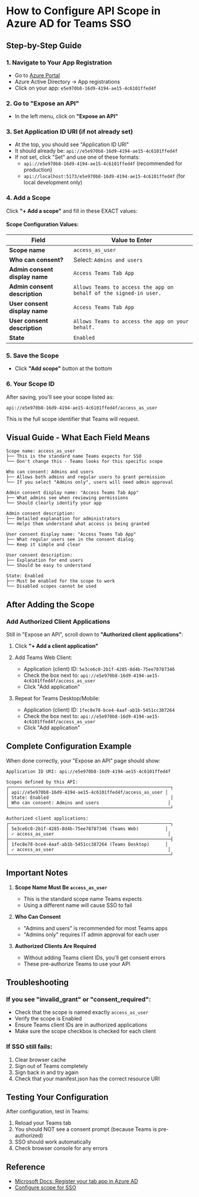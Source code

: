 # How to Configure API Scope in Azure AD for Teams SSO

## Step-by-Step Guide

### 1. Navigate to Your App Registration
- Go to [Azure Portal](https://portal.azure.com)
- Azure Active Directory → App registrations
- Click on your app: `e5e970b8-16d9-4194-ae15-4c6101ffed4f`

### 2. Go to "Expose an API"
- In the left menu, click on **"Expose an API"**

### 3. Set Application ID URI (if not already set)
- At the top, you should see "Application ID URI"
- It should already be: `api://e5e970b8-16d9-4194-ae15-4c6101ffed4f`
- If not set, click "Set" and use one of these formats:
  - `api://e5e970b8-16d9-4194-ae15-4c6101ffed4f` (recommended for production)
  - `api://localhost:5173/e5e970b8-16d9-4194-ae15-4c6101ffed4f` (for local development only)

### 4. Add a Scope
Click **"+ Add a scope"** and fill in these EXACT values:

#### Scope Configuration Values:

| Field | Value to Enter |
|-------|---------------|
| **Scope name** | `access_as_user` |
| **Who can consent?** | Select: `Admins and users` |
| **Admin consent display name** | `Access Teams Tab App` |
| **Admin consent description** | `Allows Teams to access the app on behalf of the signed-in user.` |
| **User consent display name** | `Access Teams Tab App` |
| **User consent description** | `Allows Teams to access the app on your behalf.` |
| **State** | `Enabled` |

### 5. Save the Scope
- Click **"Add scope"** button at the bottom

### 6. Your Scope ID
After saving, you'll see your scope listed as:
```
api://e5e970b8-16d9-4194-ae15-4c6101ffed4f/access_as_user
```

This is the full scope identifier that Teams will request.

## Visual Guide - What Each Field Means

```
Scope name: access_as_user
├── This is the standard name Teams expects for SSO
└── Don't change this - Teams looks for this specific scope

Who can consent: Admins and users
├── Allows both admins and regular users to grant permission
└── If you select "Admins only", users will need admin approval

Admin consent display name: "Access Teams Tab App"
├── What admins see when reviewing permissions
└── Should clearly identify your app

Admin consent description: 
├── Detailed explanation for administrators
└── Helps them understand what access is being granted

User consent display name: "Access Teams Tab App"
├── What regular users see in the consent dialog
└── Keep it simple and clear

User consent description:
├── Explanation for end users
└── Should be easy to understand

State: Enabled
├── Must be enabled for the scope to work
└── Disabled scopes cannot be used
```

## After Adding the Scope

### Add Authorized Client Applications
Still in "Expose an API", scroll down to **"Authorized client applications"**:

1. Click **"+ Add a client application"**
2. Add Teams Web Client:
   - Application (client) ID: `5e3ce6c0-2b1f-4285-8d4b-75ee78787346`
   - Check the box next to: `api://e5e970b8-16d9-4194-ae15-4c6101ffed4f/access_as_user`
   - Click "Add application"

3. Repeat for Teams Desktop/Mobile:
   - Application (client) ID: `1fec8e78-bce4-4aaf-ab1b-5451cc387264`
   - Check the box next to: `api://e5e970b8-16d9-4194-ae15-4c6101ffed4f/access_as_user`
   - Click "Add application"

## Complete Configuration Example

When done correctly, your "Expose an API" page should show:

```
Application ID URI: api://e5e970b8-16d9-4194-ae15-4c6101ffed4f

Scopes defined by this API:
┌─────────────────────────────────────────────────────────────┐
│ api://e5e970b8-16d9-4194-ae15-4c6101ffed4f/access_as_user │
│ State: Enabled                                              │
│ Who can consent: Admins and users                          │
└─────────────────────────────────────────────────────────────┘

Authorized client applications:
┌─────────────────────────────────────────────────────────────┐
│ 5e3ce6c0-2b1f-4285-8d4b-75ee78787346 (Teams Web)          │
│ ✓ access_as_user                                           │
├─────────────────────────────────────────────────────────────┤
│ 1fec8e78-bce4-4aaf-ab1b-5451cc387264 (Teams Desktop)      │
│ ✓ access_as_user                                           │
└─────────────────────────────────────────────────────────────┘
```

## Important Notes

1. **Scope Name Must Be `access_as_user`**
   - This is the standard scope name Teams expects
   - Using a different name will cause SSO to fail

2. **Who Can Consent**
   - "Admins and users" is recommended for most Teams apps
   - "Admins only" requires IT admin approval for each user

3. **Authorized Clients Are Required**
   - Without adding Teams client IDs, you'll get consent errors
   - These pre-authorize Teams to use your API

## Troubleshooting

### If you see "invalid_grant" or "consent_required":
- Check that the scope is named exactly `access_as_user`
- Verify the scope is Enabled
- Ensure Teams client IDs are in authorized applications
- Make sure the scope checkbox is checked for each client

### If SSO still fails:
1. Clear browser cache
2. Sign out of Teams completely
3. Sign back in and try again
4. Check that your manifest.json has the correct resource URI

## Testing Your Configuration

After configuration, test in Teams:
1. Reload your Teams tab
2. You should NOT see a consent prompt (because Teams is pre-authorized)
3. SSO should work automatically
4. Check browser console for any errors

## Reference
- [Microsoft Docs: Register your tab app in Azure AD](https://learn.microsoft.com/en-us/microsoftteams/platform/tabs/how-to/authentication/tab-sso-register-aad)
- [Configure scope for SSO](https://learn.microsoft.com/en-us/microsoftteams/platform/tabs/how-to/authentication/tab-sso-register-aad#configure-scope-for-access-token)